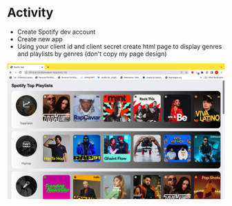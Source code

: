 # Activity

- Create Spotify dev account​
- Create new app​
- Using your client id and client secret create html page to display genres and playlists by genres (don't copy my page design)

![Screenshot of Output of activity 10](../activity-10/activity-output.png)
